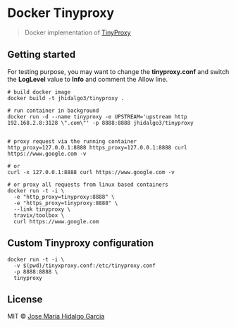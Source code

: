 Docker Tinyproxy
================

> Docker implementation of [TinyProxy](https://github.com/jhidalgo3/tinyproxy)

## Getting started

For testing purpose, you may want to change the **tinyproxy.conf** and switch the **LogLevel** value to **Info** and comment the Allow line.

```
# build docker image
docker build -t jhidalgo3/tinyproxy .

# run container in background
docker run -d --name tinyproxy -e UPSTREAM='upstream http 192.168.2.8:3128 \".com\"' -p 8888:8888 jhidalgo3/tinyproxy


# proxy request via the running container
http_proxy=127.0.0.1:8888 https_proxy=127.0.0.1:8888 curl https://www.google.com -v

# or
curl -x 127.0.0.1:8888 curl https://www.google.com -v

# or proxy all requests from linux based containers
docker run -t -i \
  -e "http_proxy=tinyproxy:8888" \
  -e "https_proxy=tinyproxy:8888" \
  --link tinyproxy \
  travix/toolbox \
  curl https://www.google.com
```

## Custom Tinyproxy configuration

```
docker run -t -i \
  -v $(pwd)/tinyxproxy.conf:/etc/tinyproxy.conf
  -p 8888:8888 \
  tinyproxy
```

## License

MIT © [Jose Maria Hidalgo Garcia](https://github.com/jhidalgo3/)
